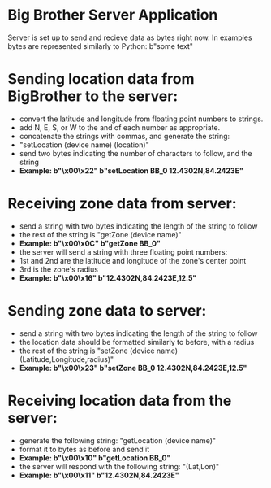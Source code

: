 # Big Brother Server Application

Server is set up to send and recieve data as bytes right now.
In examples bytes are represented similarly to Python: b"some text"

# Sending location data from BigBrother to the server:
*  convert the latitude and longitude from floating point numbers to strings.
*  add N, E, S, or W to the and of each number as appropriate.
*  concatenate the strings with commas, and generate the string:
*  "setLocation (device name) (location)"
*  send two bytes indicating the number of characters to follow, and the string
*  **Example: b"\x00\x22" b"setLocation BB_0 12.4302N,84.2423E"**

# Receiving zone data from server:
*  send a string with two bytes indicating the length of the string to follow
*  the rest of the string is "getZone (device name)"
*  **Example: b"\x00\x0C" b"getZone BB_0"**
*  the server will send a string with three floating point numbers:
*  1st and 2nd are the latitude and longitude of the zone's center point
*  3rd is the zone's radius
*  **Example: b"\x00\x16" b"12.4302N,84.2423E,12.5"**

# Sending zone data to server:
*  send a string with two bytes indicating the length of the string to follow
*  the location data should be formatted similarly to before, with a radius
*  the rest of the string is "setZone (device name) (Latitude,Longitude,radius)"
*  **Example: b"\x00\x23" b"setZone BB_0 12.4302N,84.2423E,12.5"**

# Receiving location data from the server:
*  generate the following string: "getLocation (device name)"
*  format it to bytes as before and send it
*  **Example: b"\x00\x10" b"getLocation BB_0"**
*  the server will respond with the following string: "(Lat,Lon)"
*  **Example: b"\x00\x11" b"12.4302N,84.2423E"**
